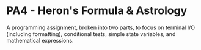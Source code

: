 PA4 - Heron's Formula & Astrology
=================================
A programming assignment, broken into two parts, to focus on terminal I/O (including formatting), conditional tests, simple state variables, and mathematical expressions.
